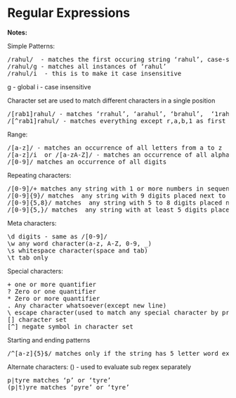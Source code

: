 # Regular Expressions

<b>Notes:</b>
<br/>

Simple Patterns:
<pre>
/rahul/  - matches the first occuring string ‘rahul’, case-sensitive
/rahul/g - matches all instances of ‘rahul’
/rahul/i  - this is to make it case insensitive
</pre>

g - global
i - case insensitive

Character set are used to match different characters in a single position
<pre>
/[rab1]rahul/ - matches ‘rrahul’, ‘arahul’, ‘brahul’,  ‘1rahul’
/[^rab1]rahul/ - matches everything except r,a,b,1 as first character followed by ‘rahul’
</pre>

Range:
<pre>
/[a-z]/ - matches an occurrence of all letters from a to z
/[a-z]/i  or /[a-zA-Z]/ - matches an occurrence of all alphabets lower or upper case
/[0-9]/ matches an occurrence of all digits
</pre>
Repeating characters:
<pre>
/[0-9]/+ matches any string with 1 or more numbers in sequence
/[0-9]{9}/ matches  any string with 9 digits placed next to each other
/[0-9]{5,8}/ matches  any string with 5 to 8 digits placed next to each other
/[0-9]{5,}/ matches  any string with at least 5 digits placed next to each other
</pre>

Meta characters:
<pre>
\d digits - same as /[0-9]/
\w any word character(a-z, A-Z, 0-9, _)
\s whitespace character(space and tab)
\t tab only
</pre>

Special characters:
<pre>
+ one or more quantifier
? Zero or one quantifier
* Zero or more quantifier
. Any character whatsoever(except new line)
\ escape character(used to match any special character by prefixing it with \)
[] character set
[^] negate symbol in character set
</pre>

Starting and ending patterns
<pre>
/^[a-z]{5}$/ matches only if the string has 5 letter word exactly
</pre>

Alternate characters:
() - used to evaluate sub regex separately
<pre>
p|tyre matches ‘p’ or ‘tyre’
(p|t)yre matches ‘pyre’ or ‘tyre’
</pre>
